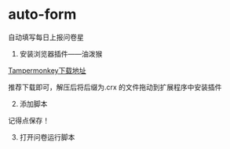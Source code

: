# auto-form
自动填写每日上报问卷星
1.	安装浏览器插件——油泼猴

[Tampermonkey下载地址](https://chrome.zzzmh.cn/info?token=dhdgffkkebhmkfjojejmpbldmpobfkfo) 

推荐下载即可，解压后将后缀为.crx 的文件拖动到扩展程序中安装插件

2.	添加脚本

 记得点保存！

3.	打开问卷运行脚本
 

